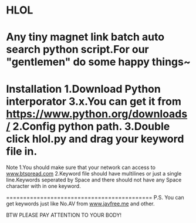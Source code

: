 # HLOL
Any tiny magnet link batch auto search python script.For our "gentlemen" do some happy things~
===========================================
Installation
1.Download Python interporator 3.x.You can get it from https://www.python.org/downloads/
2.Config python path.
3.Double click hlol.py and drag your keyword file in.
===========================================
Note
1.You should make sure that your network can access to www.btspread.com
2.Keyword file should have multilines or just a single line.Keywords seperated by Space and there should not have any Space character with in one keyword.

===========================================
P.S.
You can get keywords just like No.AV from www.javfree.me and other.

BTW
PLEASE PAY ATTENTION TO YOUR BODY!
